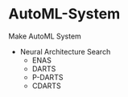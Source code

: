 # AutoML-System
Make AutoML System 

- Neural Architecture Search
  - ENAS
  - DARTS
  - P-DARTS
  - CDARTS
